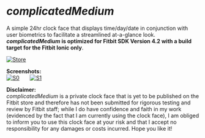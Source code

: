 # _complicatedMedium_
A simple 24hr clock face that displays time/day/date in conjunction with user biometrics to facilitate a streamlined at-a-glance look. **_complicatedMedium_ is optimized for Fitbit SDK Version 4.2 with a build target for the Fitbit Ionic only**.

[![Store](https://camo.githubusercontent.com/582cd4c52da913b67d65f980285a94708a339dc5/68747470733a2f2f696d672e736869656c64732e696f2f7374617469632f76313f6c6f676f3d666974626974266c6162656c3d466974626974266d6573736167653d47616c6c65727926636f6c6f723d303042304239267374796c653d666f722d7468652d6261646765)](https://gallery.fitbit.com/details/901ba65e-f53b-43a8-8b0a-5e37e4d16b0d)

**Screenshots:** <br />
[![S0](https://raw.githubusercontent.com/namponsah/complicatedMedium/main/resources/screenshots/01complicatedMedium-screenshot.png)]()      
[![S1](https://raw.githubusercontent.com/namponsah/complicatedMedium/main/resources/screenshots/complicatedMedium-screenshot.png)]()

**Disclaimer:** <br />
_complicatedMedium_ is a private clock face that is yet to be published on the Fitbit store and therefore has not been submitted for rigorous testing and review by Fitbit staff; while I do have confidence and faith in my work (evidenced by the fact that I am currently using the clock face), I am obliged to inform you to use this clock face at your risk and that I accept no responsibility for any damages or costs incurred. Hope you like it!
